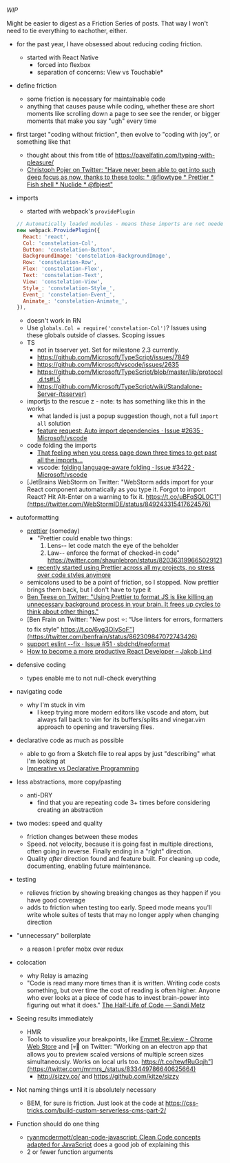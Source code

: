 _WIP_

Might be easier to digest as a Friction Series of posts. That way I won't need to tie everything to eachother, either.

- for the past year, I have obsessed about reducing coding friction.
  - started with React Native
    - forced into flexbox
    - separation of concerns: View vs Touchable*

- define friction
  - some friction is necessary for maintainable code
  - anything that causes pause while coding, whether these are short moments like scrolling down a page to see see the render, or bigger moments that make you say "ugh" every time

- first target "coding without friction", then evolve to "coding with joy", or something like that
  - thought about this from title of https://pavelfatin.com/typing-with-pleasure/
  - [Christoph Pojer on Twitter: "Have never been able to get into such deep focus as now, thanks to these tools: * @flowtype * Prettier * Fish shell * Nuclide * @fbjest"](https://twitter.com/cpojer/status/842531353136525313)

- imports
  - started with webpack's `providePlugin`
  ```js
  // Automatically loaded modules - means these imports are not needed in each file
  new webpack.ProvidePlugin({
    React: 'react',
    Col: 'constelation-Col',
    Button: 'constelation-Button',
    BackgroundImage: 'constelation-BackgroundImage',
    Row: 'constelation-Row',
    Flex: 'constelation-Flex',
    Text: 'constelation-Text',
    View: 'constelation-View',
    Style_: 'constelation-Style_',
    Event_: 'constelation-Event_',
    Animate_: 'constelation-Animate_',
  }),
  ```
    - doesn't work in RN
    - Use `globals.Col = require('constelation-Col')`? Issues using these globals outside of classes. Scoping issues
  - TS
    - not in tsserver yet. Set for milestone 2.3 currently.
    - https://github.com/Microsoft/TypeScript/issues/7849
    - https://github.com/Microsoft/vscode/issues/2635
    - https://github.com/Microsoft/TypeScript/blob/master/lib/protocol.d.ts#L5
    - https://github.com/Microsoft/TypeScript/wiki/Standalone-Server-(tsserver)
  - importjs to the rescue
z  - note: ts has something like this in the works
    - what landed is just a popup suggestion though, not a full `import all` solution
    - [feature request: Auto import dependencies · Issue #2635 · Microsoft/vscode](https://github.com/Microsoft/vscode/issues/2635)
  - code folding the imports
    - [That feeling when you press page down three times to get past all the imports...](https://twitter.com/BrandonBloom/status/839336948049195009)
    - vscode: [folding language-aware folding · Issue #3422 · Microsoft/vscode](https://github.com/Microsoft/vscode/issues/3422)
  - [JetBrains WebStorm on Twitter: "WebStorm adds import for your React component automatically as you type it. Forgot to import React? Hit Alt-Enter on a warning to fix it. https://t.co/uBFqSQL0C1"](https://twitter.com/WebStormIDE/status/849243315417624576)

- autoformatting
  - [prettier](https://github.com/prettier/prettier) (someday)
    - "Prettier could enable two things:
      1. Lens-- let code match the eye of the beholder
      2. Law-- enforce the format of checked-in code"
      https://twitter.com/shaunlebron/status/820363199665029121
    - [recently started using Prettier across all my projects, no stress over code styles anymore](https://twitter.com/markacola/status/839396401595310080)
  - semicolons used to be a point of friction, so I stopped. Now prettier brings them back, but I don't have to type it
  - [Ben Teese on Twitter: "Using Prettier to format JS is like killing an unnecessary background process in your brain. It frees up cycles to think about other things."](https://twitter.com/benteese/status/849079655592325121)
  - [Ben Frain on Twitter: "New post ⭐️: “Use linters for errors, formatters to fix style” https://t.co/6vg3OIvSoF"](https://twitter.com/benfrain/status/862309847072743426)
  - [support eslint --fix · Issue #51 · sbdchd/neoformat](https://github.com/sbdchd/neoformat/issues/51)
  - [How to become a more productive React Developer – Jakob Lind](http://blog.jakoblind.no/2017/06/15/how-to-become-a-more-productive-react-developer/?utm_campaign=React%2BNewsletter&utm_medium=email&utm_source=React_Newsletter_75)

- defensive coding
  - types enable me to not null-check everything

- navigating code
  - why I'm stuck in vim
    - I keep trying more modern editors like vscode and atom, but always fall back to vim for its buffers/splits and vinegar.vim approach to opening and traversing files.

- declarative code as much as possible
  - able to go from a Sketch file to real apps by just "describing" what I'm looking at
  - [Imperative vs Declarative Programming](https://tylermcginnis.com/imperative-vs-declarative-programming/)

- less abstractions, more copy/pasting
  - anti-DRY
    - find that you are repeating code 3+ times before considering creating an abstraction

- two modes: speed and quality
  - friction changes between these modes
  - Speed. not velocity, because it is going fast in multiple directions, often going in reverse. Finally ending in a "right" direction.
  - Quality _after_ direction found and feature built. For cleaning up code, documenting, enabling future maintenance.

- testing
  - relieves friction by showing breaking changes as they happen if you have good coverage
  - adds to friction when testing too early. Speed mode means you'll write whole suites of tests that may no longer apply when changing direction

- "unnecessary" boilerplate
  - a reason I prefer mobx over redux

- colocation
  - why Relay is amazing
  - "Code is read many more times than it is written. Writing code costs something, but over time the cost of reading is often higher. Anyone who ever looks at a piece of code has to invest brain-power into figuring out what it does."
    [The Half-Life of Code — Sandi Metz](https://www.sandimetz.com/blog/2017/6/1/the-half-life-of-code)

- Seeing results immediately
  - HMR
  - Tools to visualize your breakpoints, like [Emmet Re:view - Chrome Web Store](https://chrome.google.com/webstore/detail/emmet-review/epejoicbhllgiimigokgjdoijnpaphdp?hl=en) and [💀🐆 on Twitter: "Working on an electron app that allows you to preview scaled versions of multiple screen sizes simultaneously. Works on local urls too. https://t.co/tewfRuGqjh"](https://twitter.com/mrmrs_/status/833449786640625664)
    - http://sizzy.co/ and https://github.com/kitze/sizzy

- Not naming things until it is absolutely necessary
  - BEM, for sure is friction. Just look at the code at https://css-tricks.com/build-custom-serverless-cms-part-2/

- Function should do one thing
  - [ryanmcdermott/clean-code-javascript: Clean Code concepts adapted for JavaScript](https://github.com/ryanmcdermott/clean-code-javascript#functions-should-do-one-thing) does a good job of explaining this
  - 2 or fewer function arguments
